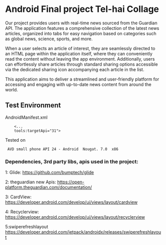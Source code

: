 
# Android Final project Tel-hai Collage


Our project provides users with real-time news sourced from the Guardian API. The application features a comprehensive collection of the latest news articles, organized into tabs for easy navigation based on categories such as global news, science, sports, and more.

When a user selects an article of interest, they are seamlessly directed to an HTML page within the application itself, where they can conveniently read the content without leaving the app environment. Additionally, users can effortlessly share articles through standard sharing options accessible via the dedicated sharing icon accompanying each article in the list.

This application aims to deliver a streamlined and user-friendly platform for accessing and engaging with up-to-date news content from around the world.



## Test Environment

AndroidManifest.xml
``` 
    <...
    tools:targetApi="31">
```
Tested on
```
 AVD small phone API 24 - Android  Nougat. 7.0  x86 
```


### Dependencies, 3rd party libs, apis used in the project:

1: Glide: https://github.com/bumptech/glide

2: theguardian new Apis:
https://open-platform.theguardian.com/documentation/

3: CardView: https://developer.android.com/develop/ui/views/layout/cardview

4: Recyclerview:
https://developer.android.com/develop/ui/views/layout/recyclerview

5:swiperefreshlayout
https://developer.android.com/jetpack/androidx/releases/swiperefreshlayout
